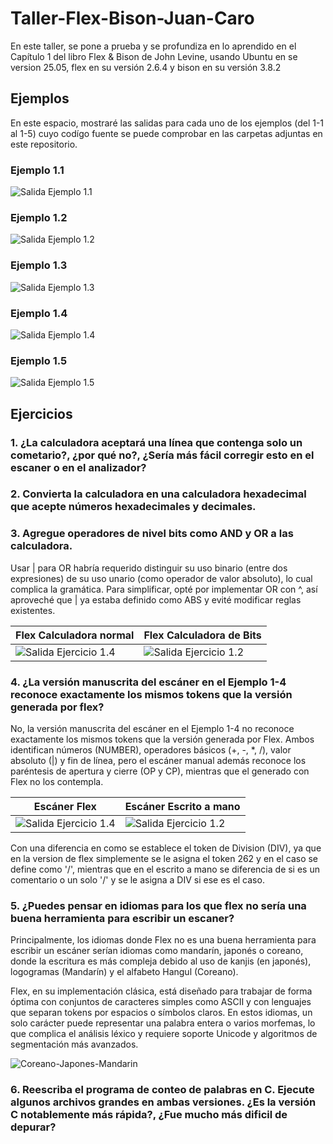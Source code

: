 # Taller-Flex-Bison-Juan-Caro

En este taller, se pone a prueba y se profundiza en lo aprendido en el Capítulo 1 del libro Flex & Bison de John Levine, usando Ubuntu en se version 25.05, flex en su versión 2.6.4 y bison en su versión 3.8.2

## Ejemplos

En este espacio, mostraré las salidas para cada uno de los ejemplos (del 1-1 al 1-5) cuyo codígo fuente se puede comprobar en las carpetas adjuntas en este repositorio.

### Ejemplo 1.1

![Salida Ejemplo 1.1](ejemplos/Ejemplo%201/Salida%20Ejemplo%201.png)

### Ejemplo 1.2

![Salida Ejemplo 1.2](ejemplos/Ejemplo%202/Salida%20Ejemplo%202.png)

### Ejemplo 1.3

![Salida Ejemplo 1.3](ejemplos/Ejemplo%203/Salida%20Ejemplo%203.png)

### Ejemplo 1.4

![Salida Ejemplo 1.4](ejemplos/Ejemplo%204/Salida%20Ejemplo%204.png)

### Ejemplo 1.5

![Salida Ejemplo 1.5](ejemplos/Ejemplo%205/Salida%20Ejemplo%205.png)

## Ejercicios

### 1. ¿La calculadora aceptará una línea que contenga solo un cometario?, ¿por qué no?, ¿Sería más fácil corregir esto en el escaner o en el analizador?

### 2. Convierta la calculadora en una calculadora hexadecimal que acepte números hexadecimales y decimales.

### 3. Agregue operadores de nivel bits como AND y OR a las calculadora.

Usar | para OR habría requerido distinguir su uso binario (entre dos expresiones) de su uso unario (como operador de valor absoluto), lo cual complica la gramática. Para simplificar, opté por implementar OR con ^, así aproveché que | ya estaba definido como ABS y evité modificar reglas existentes.

| Flex Calculadora normal | Flex Calculadora de Bits |
|----------|----------|
| ![Salida Ejercicio 1.4](ejercicios/Ejercicio%204/Tokens_1-4.png) | ![Salida Ejercicio 1.2](ejercicios/Ejercicio%204/Tokens_HandWritten.png) |

### 4. ¿La versión manuscrita del escáner en el Ejemplo 1-4 reconoce exactamente los mismos tokens que la versión generada por flex?

No, la versión manuscrita del escáner en el Ejemplo 1-4 no reconoce exactamente los mismos tokens que la versión generada por Flex. Ambos identifican números (NUMBER), operadores básicos (+, -, *, /), valor absoluto (|) y fin de línea, pero el escáner manual además reconoce los paréntesis de apertura y cierre (OP y CP), mientras que el generado con Flex no los contempla. 

| Escáner Flex | Escáner Escrito a mano  |
|----------|----------|
| ![Salida Ejercicio 1.4](ejercicios/Ejercicio%204/Tokens_1-4.png) | ![Salida Ejercicio 1.2](ejercicios/Ejercicio%204/Tokens_HandWritten.png) |

Con una diferencia en como se establece el token de Division (DIV), ya que en la version de flex simplemente se le asigna el token  262 y en el caso se define como '/', mientras que en el escrito a mano se diferencia de si es un comentario o un solo '/' y se le asigna a DIV si ese es el caso.


### 5. ¿Puedes pensar en idiomas para los que flex no sería una buena herramienta para escribir un escaner? 

Principalmente, los idiomas donde Flex no es una buena herramienta para escribir un escáner serían idiomas como mandarín, japonés o coreano, donde la escritura es más compleja debido al uso de kanjis (en japonés), logogramas (Mandarín) y el alfabeto Hangul (Coreano).

Flex, en su implementación clásica, está diseñado para trabajar de forma óptima con conjuntos de caracteres simples como ASCII y con lenguajes que separan tokens por espacios o símbolos claros. En estos idiomas, un solo carácter puede representar una palabra entera o varios morfemas, lo que complica el análisis léxico y requiere soporte Unicode y algoritmos de segmentación más avanzados.

![Coreano-Japones-Mandarin](ejercicios/Ejercicio%201/Coreano-Japones-Mandarin.png)

### 6. Reescriba el programa de conteo de palabras en C. Ejecute algunos archivos grandes en ambas versiones. ¿Es la versión C notablemente más rápida?, ¿Fue mucho más dificil de depurar?


